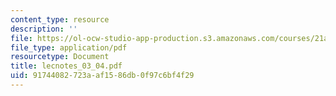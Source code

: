 ```yaml
---
content_type: resource
description: ''
file: https://ol-ocw-studio-app-production.s3.amazonaws.com/courses/21a-240-race-and-science-spring-2004/91744082723aaf1586db0f97c6bf4f29_lecnotes_03_04.pdf
file_type: application/pdf
resourcetype: Document
title: lecnotes_03_04.pdf
uid: 91744082-723a-af15-86db-0f97c6bf4f29
---
```

